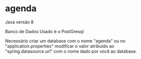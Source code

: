 # agenda
Java versão 8

Banco de Dados Usado é o PostGresql

Necessário criar um database com o nome "agenda" ou no "application.properties" modificar o valor atribuído ao "spring.datasource.url" com o nome dado por você ao database.
